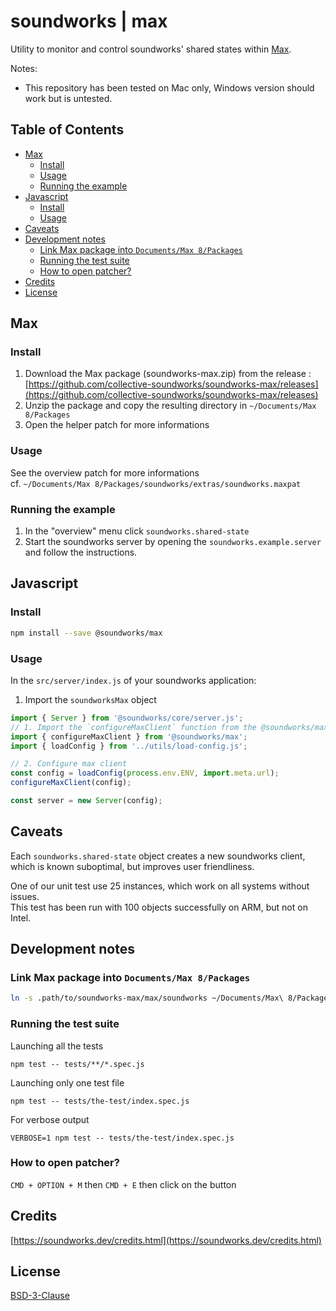 # soundworks | max

Utility to monitor and control soundworks' shared states within [Max](https://cycling74.com/products/max-features).

Notes: 
- This repository has been tested on Mac only, Windows version should work but is untested.

## Table of Contents

<!-- toc -->

- [Max](#max)
  * [Install](#install)
  * [Usage](#usage)
  * [Running the example](#running-the-example)
- [Javascript](#javascript)
  * [Install](#install-1)
  * [Usage](#usage-1)
- [Caveats](#caveats)
- [Development notes](#development-notes)
  * [Link Max package into `Documents/Max 8/Packages`](#link-max-package-into-documentsmax-8packages)
  * [Running the test suite](#running-the-test-suite)
  * [How to open patcher?](#how-to-open-patcher)
- [Credits](#credits)
- [License](#license)

<!-- tocstop -->

## Max

### Install

1. Download the Max package (soundworks-max.zip) from the release :  
[https://github.com/collective-soundworks/soundworks-max/releases](https://github.com/collective-soundworks/soundworks-max/releases)
2. Unzip the package and copy the resulting directory in `~/Documents/Max 8/Packages`
3. Open the helper patch for more informations

### Usage

See the overview patch for more informations  
cf. `~/Documents/Max 8/Packages/soundworks/extras/soundworks.maxpat`

### Running the example

1. In the "overview" menu click `soundworks.shared-state`  
2. Start the soundworks server by opening the `soundworks.example.server`   
and follow the instructions.

## Javascript

### Install

```sh
npm install --save @soundworks/max
```

### Usage

In the `src/server/index.js` of your soundworks application:

1. Import the `soundworksMax` object

```js
import { Server } from '@soundworks/core/server.js';
// 1. Import the `configureMaxClient` function from the @soundworks/max package
import { configureMaxClient } from '@soundworks/max';
import { loadConfig } from '../utils/load-config.js';

// 2. Configure max client
const config = loadConfig(process.env.ENV, import.meta.url);
configureMaxClient(config);

const server = new Server(config);
```

## Caveats

Each `soundworks.shared-state` object creates a new soundworks client, which is 
known suboptimal, but improves user friendliness.

One of our unit test use 25 instances, which work on all systems without issues.  
This test has been run with 100 objects successfully on ARM, but not on Intel.  

## Development notes

### Link Max package into `Documents/Max 8/Packages`

```sh
ln -s .path/to/soundworks-max/max/soundworks ~/Documents/Max\ 8/Packages
```

### Running the test suite

Launching all the tests

```
npm test -- tests/**/*.spec.js
```

Launching only one test file

```
npm test -- tests/the-test/index.spec.js
```

For verbose output

```
VERBOSE=1 npm test -- tests/the-test/index.spec.js
```

### How to open patcher?

`CMD + OPTION + M` then `CMD + E` then click on the button

## Credits

[https://soundworks.dev/credits.html](https://soundworks.dev/credits.html)

## License

[BSD-3-Clause](./LICENSE)
